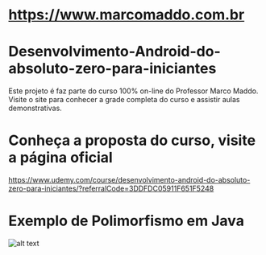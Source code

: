 https://www.marcomaddo.com.br
=============================

# Desenvolvimento-Android-do-absoluto-zero-para-iniciantes

Este projeto é faz parte do curso 100% on-line do Professor Marco Maddo.
Visite o site para conhecer a grade completa do curso e assistir aulas
demonstrativas.

# Conheça a proposta do curso, visite a página oficial

https://www.udemy.com/course/desenvolvimento-android-do-absoluto-zero-para-iniciantes/?referralCode=3DDFDC05911F651F5248

# Exemplo de Polimorfismo em Java

![alt text](https://github.com/profmaddo/Desenvolvimento-Android-do-absoluto-zero-para-iniciantes/blob/master/PooPolimorfismoUniversalSubtipagem/tela-aplicativo.png)
